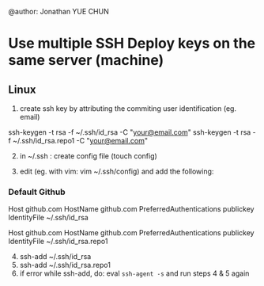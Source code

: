 @author: Jonathan YUE CHUN

# Use multiple SSH Deploy keys on the same server (machine)

## Linux

1) create ssh key by attributing the commiting user identification (eg. email)

ssh-keygen -t rsa -f ~/.ssh/id_rsa -C "your@email.com"
ssh-keygen -t rsa -f ~/.ssh/id_rsa.repo1 -C "your@email.com"

2) in ~/.ssh  : create config file (touch config)

3) edit (eg. with vim: vim ~/.ssh/config) and add the following:

### Default Github
Host github.com
        HostName github.com
        PreferredAuthentications publickey
        IdentityFile ~/.ssh/id_rsa
        
Host github.com
        HostName github.com
        PreferredAuthentications publickey
        IdentityFile ~/.ssh/id_rsa.repo1
        
 4) ssh-add ~/.ssh/id_rsa
 5) ssh-add ~/.ssh/id_rsa.repo1
 6) if error while ssh-add, do: eval `ssh-agent -s` and run steps 4 & 5 again
